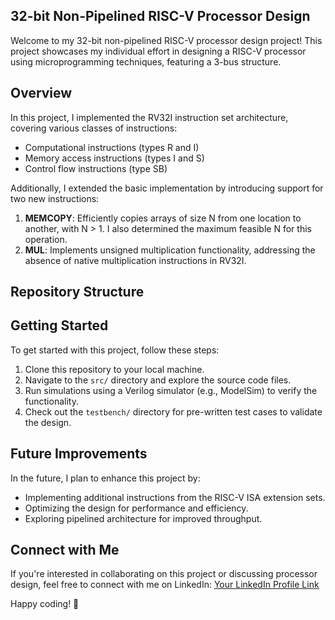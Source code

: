 
## 32-bit Non-Pipelined RISC-V Processor Design

Welcome to my 32-bit non-pipelined RISC-V processor design project! This project showcases my individual effort in designing a RISC-V processor using microprogramming techniques, featuring a 3-bus structure.

## Overview

In this project, I implemented the RV32I instruction set architecture, covering various classes of instructions:

- Computational instructions (types R and I)
- Memory access instructions (types I and S)
- Control flow instructions (type SB)

Additionally, I extended the basic implementation by introducing support for two new instructions:

1. **MEMCOPY**: Efficiently copies arrays of size N from one location to another, with N > 1. I also determined the maximum feasible N for this operation.
2. **MUL**: Implements unsigned multiplication functionality, addressing the absence of native multiplication instructions in RV32I.

## Repository Structure

## Getting Started

To get started with this project, follow these steps:

1. Clone this repository to your local machine.
2. Navigate to the `src/` directory and explore the source code files.
3. Run simulations using a Verilog simulator (e.g., ModelSim) to verify the functionality.
4. Check out the `testbench/` directory for pre-written test cases to validate the design.

## Future Improvements

In the future, I plan to enhance this project by:

- Implementing additional instructions from the RISC-V ISA extension sets.
- Optimizing the design for performance and efficiency.
- Exploring pipelined architecture for improved throughput.

## Connect with Me

If you're interested in collaborating on this project or discussing processor design, feel free to connect with me on LinkedIn: [Your LinkedIn Profile Link](https://www.linkedin.com/in/yourprofile/)

Happy coding! 🚀


